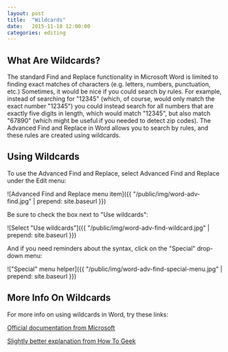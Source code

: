 ```yaml
---
layout: post
title:  "Wildcards"
date:   2015-11-18 12:00:00
categories: editing
---
```


What Are Wildcards?
-------------------

The standard Find and Replace functionality in Microsoft Word is limited to finding exact matches of characters (e.g. letters, numbers, punctuation, etc.) Sometimes, it would be nice if you could search by rules. For example, instead of searching for "12345" (which, of course, would only match the exact number "12345") you could instead search for all numbers that are exactly five digits in length, which would match "12345", but also match "67890" (which might be useful if you needed to detect zip codes). The Advanced Find and Replace in Word allows you to search by rules, and these rules are created using wildcards.


Using Wildcards
---------------

To use the Advanced Find and Replace, select Advanced Find and Replace under the Edit menu:

![Advanced Find and Replace menu item]({{ "/public/img/word-adv-find.jpg" | prepend: site.baseurl }})

Be sure to check the box next to "Use wildcards":

![Select "Use wildcards"]({{ "/public/img/word-adv-find-wildcard.jpg" | prepend: site.baseurl }})

And if you need reminders about the syntax, click on the "Special" drop-down menu:

!["Special" menu helper]({{ "/public/img/word-adv-find-special-menu.jpg" | prepend: site.baseurl }})


More Info On Wildcards
----------------------

For more info on using wildcards in Word, try these links:

[Official documentation from Microsoft](https://support.office.com/en-us/article/Find-and-replace-text-by-using-regular-expressions-Advanced-eeaa03b0-e9f3-4921-b1e8-85b0ad1c427f)

[Slightly better explanation from How To Geek](http://www.howtogeek.com/213411/how-to-use-wildcards-when-searching-in-word-2013/)
